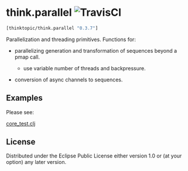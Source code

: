 # think.parallel ![TravisCI](https://travis-ci.org/thinktopic/think.parallel.svg?branch=master)


```clojure
[thinktopic/think.parallel "0.3.7"]
```

Parallelization and threading primitives.  Functions for:


* parallelizing generation and transformation of sequences beyond a pmap call.
  * use variable number of threads and backpressure.


* conversion of async channels to sequences.


## Examples

Please see:

[core_test.clj](test/think/parallel/core_test.clj)



## License

Distributed under the Eclipse Public License either version 1.0 or (at
your option) any later version.
